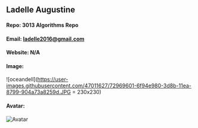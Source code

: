 ## Ladelle Augustine
#### Repo: 3013 Algorithms Repo
#### Email: ladelle2016@gmail.com
#### Website: N/A
#### Image:
 ![oceandell](https://user-images.githubusercontent.com/47011627/72969601-6f94e980-3d8b-11ea-8799-904a73a8259d.JPG = 230x230)
#### Avatar:
![Avatar](C:\Users\Ladelle\Desktop\avatar.jpg)

